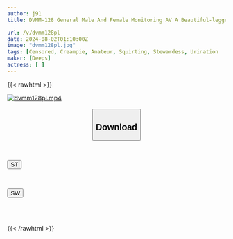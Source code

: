 ```yaml
---
author: j91
title: DVMM-128 General Male And Female Monitoring AV A Beautiful-legged Cabin Attendant On Her Way Back From A Flight Straddles You And Cums On Your Face While Riding On Your Face! During The Interview, Your Raw Clitoris Is Licked Vigorously And Your Tongue Is Twisted Into Your Vagina, Causing You To Cum Inside Your Black Pantyhose-clad CA Pussy!

url: /v/dvmm128pl
date: 2024-08-02T01:10:00Z
image: "dvmm128pl.jpg"
tags: [Censored, Creampie, Amateur, Squirting, Stewardess, Urination	]
maker: [Deeps]
actress: [ ]
---
```



{{< rawhtml >}}

<div class="video" data-videoid="XwoJroxlg6UD8kb">
    <a href="javascript:;">
        <img src="/v/dvmm128pl/dvmm128pl.jpg" width="WIDTH" height="HEIGHT" alt="dvmm128pl.mp4" loading="lazy">
    </a>
</div>

<script type="text/javascript" src="https://j91.asia/asset/on-demand-st.js"></script>

<br>
  <link rel="stylesheet" href="https://j91.asia/asset/bs5.css">
  
  <center>
  <button class="btn btn-primary" type="button" data-bs-toggle="collapse" data-bs-target=".multi-collapse" aria-expanded="false" aria-controls="multiCollapseExample1 multiCollapseExample2"><h2>Download</h2></button></center>
</p>
<div class="row">
  <div class="col">
    <div class="collapse multi-collapse" id="multiCollapseExample1">
      <div class="card card-body">
	      	      <br>
<div class="buttons">  
<p><a href="/v/dvmm128pl/st.html" target="_blank"><button class="btn-hover color-3"><i class="fa fa-download"></i> ST</button></a></p></div>
    </div>
  </div>
</div>
  <div class="col">
    <div class="collapse multi-collapse" id="multiCollapseExample2">
      <div class="card card-body">
	      <br>
<div class="buttons">
<p><a href="/v/dvmm128pl/sw.html" target="_blank"><button class="btn-hover color-2"><i class="fa fa-download"></i> SW</button></a></p></div>
<br><br>
      </div>
    </div>
  </div>
</div>

{{< /rawhtml >}}